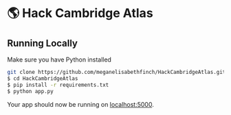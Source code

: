 # :earth_americas: Hack Cambridge Atlas

## Running Locally

Make sure you have Python installed

```sh
git clone https://github.com/meganelisabethfinch/HackCambridgeAtlas.git
$ cd HackCambridgeAtlas
$ pip install -r requirements.txt
$ python app.py
```

Your app should now be running on [localhost:5000](http://localhost:5000/).
